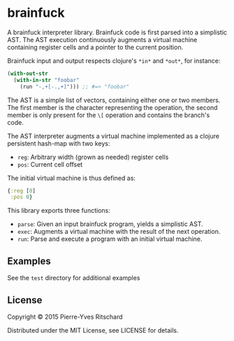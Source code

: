 # brainfuck

A brainfuck interpreter library.
Brainfuck code is first parsed into a simplistic AST.
The AST execution continuously augments a virtual machine
containing register cells and a pointer to the current position.

Brainfuck input and output respects clojure's `*in*` and `*out*`,
for instance:

```clojure
(with-out-str
  (with-in-str "foobar"
    (run "-,+[-.,+]"))) ;; #=> "foobar"
```

The AST is a simple list of vectors, containing either one
or two members. The first member is the character representing
the operation, the second member is only present for the `\[` operation
and contains the branch's code.

The AST interpreter augments a virtual machine implemented as
a clojure persistent hash-map with two keys:

- `reg`: Arbitrary width (grown as needed) register cells
- `pos`: Current cell offset

The initial virtual machine is thus defined as:

```clojure
{:reg [0]
 :pos 0}
```

This library exports three functions:

- `parse`: Given an input brainfuck program, yields a simplistic AST.
- `exec`: Augments a virtual machine with the result of the next operation.
- `run`: Parse and execute a program with an initial virtual machine.

## Examples

See the `test` directory for additional examples

## License

Copyright © 2015 Pierre-Yves Ritschard

Distributed under the MIT License, see LICENSE for details.

